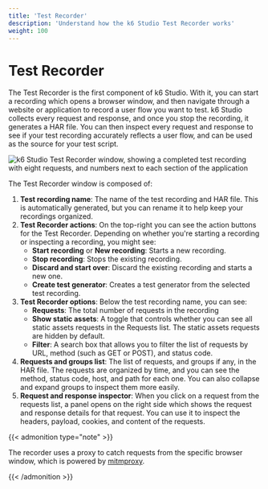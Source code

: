 ```yaml
---
title: 'Test Recorder'
description: 'Understand how the k6 Studio Test Recorder works'
weight: 100
---
```


# Test Recorder

The Test Recorder is the first component of k6 Studio. With it, you can start a recording which opens a browser window, and then navigate through a website or application to record a user flow you want to test. k6 Studio collects every request and response, and once you stop the recording, it generates a HAR file. You can then inspect every request and response to see if your test recording accurately reflects a user flow, and can be used as the source for your test script.

![k6 Studio Test Recorder window, showing a completed test recording with eight requests, and numbers next to each section of the application](/media/docs/k6-studio/screenshot-k6-studio-test-recorder.png)

The Test Recorder window is composed of:

1. **Test recording name**: The name of the test recording and HAR file. This is automatically generated, but you can rename it to help keep your recordings organized.
2. **Test Recorder actions**: On the top-right you can see the action buttons for the Test Recorder. Depending on whether you're starting a recording or inspecting a recording, you might see:
   - **Start recording** or **New recording**: Starts a new recording.
   - **Stop recording**: Stops the existing recording.
   - **Discard and start over**: Discard the existing recording and starts a new one.
   - **Create test generator**: Creates a test generator from the selected test recording.
3. **Test Recorder options**: Below the test recording name, you can see:
   - **Requests**: The total number of requests in the recording
   - **Show static assets**: A toggle that controls whether you can see all static assets requests in the Requests list. The static assets requests are hidden by default.
   - **Filter**: A search box that allows you to filter the list of requests by URL, method (such as GET or POST), and status code.
4. **Requests and groups list**: The list of requests, and groups if any, in the HAR file. The requests are organized by time, and you can see the method, status code, host, and path for each one. You can also collapse and expand groups to inspect them more easily.
5. **Request and response inspector**: When you click on a request from the requests list, a panel opens on the right side which shows the request and response details for that request. You can use it to inspect the headers, payload, cookies, and content of the requests.

{{< admonition type="note" >}}

The recorder uses a proxy to catch requests from the specific browser window, which is powered by [mitmproxy](https://github.com/mitmproxy/mitmproxy).

{{< /admonition >}}
